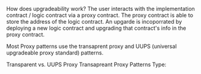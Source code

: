 How does upgradeability work?
The user interacts with the implementation contract / logic contract via a proxy contract.
The proxy contract is able to store the address of the logic contract.
An upgarde is incoporrated by deploying a new logic contract and upgrading that contract's info in the proxy contract.

Most Proxy patterns use the transaprent proxy and UUPS (universal upgradeable proxy standard) patterns.

Transparent vs. UUPS Proxy
Transapreant Proxy Patterns Type:



